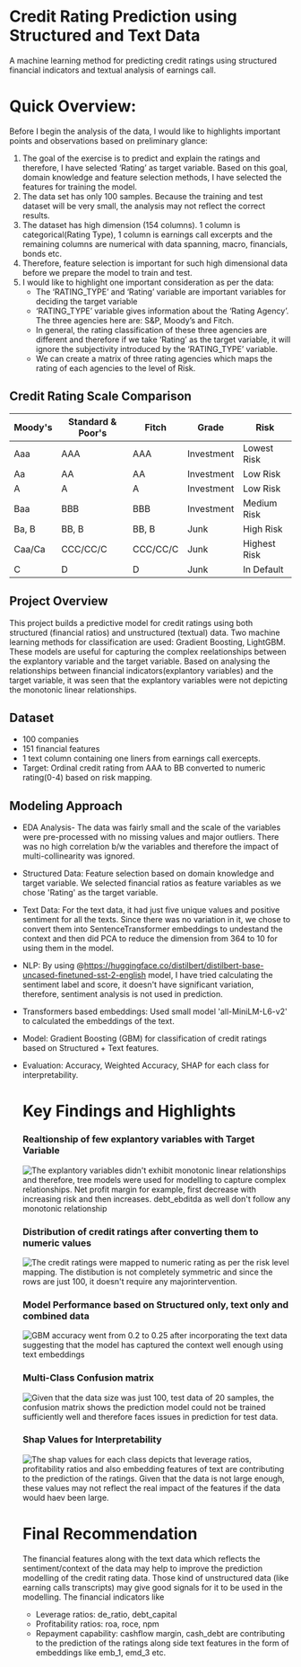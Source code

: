 # Credit Rating Prediction using Structured and Text Data
A machine learning method for predicting credit ratings using structured financial indicators and textual analysis of earnings call.

# Quick Overview:

Before I begin the analysis of the data, I would like to highlights important points and observations based on preliminary glance:
1. The goal of the exercise is to predict and explain the ratings and therefore, I have selected ‘Rating’ as target variable. Based on this goal, domain knowledge and feature selection methods, I have selected the features for training the model. 
2. The data set has only 100 samples. Because the training and test dataset will be very small, the analysis may not reflect the correct results. 
3. The dataset has high dimension (154 columns). 1 column is categorical(Rating Type), 1 column is earnings call excerpts and the remaining columns are numerical with data spanning, macro, financials, bonds etc.
4. Therefore, feature selection is important for such high dimensional data before we prepare the model to train and test.
5. I would like to highlight one important consideration as per the data:
    -  The ‘RATING_TYPE’ and ‘Rating’ variable are important variables for deciding the target variable
    -  ‘RATING_TYPE’ variable gives information about the ‘Rating Agency’. The three agencies here are: S&P, Moody’s and Fitch. 
    -  In general, the rating classification of these three agencies are different and therefore if we take ‘Rating’ as the target              variable, it will ignore the subjectivity introduced by the ‘RATING_TYPE’ variable.
    -  We can create a matrix of three rating agencies which maps the rating of each agencies to the level of Risk.

## Credit Rating Scale Comparison

| Moody's | Standard & Poor's | Fitch        | Grade       | Risk            |
|---------|-------------------|--------------|-------------|------------------|
| Aaa     | AAA               | AAA          | Investment  | Lowest Risk      |
| Aa      | AA                | AA           | Investment  | Low Risk         |
| A       | A                 | A            | Investment  | Low Risk         |
| Baa     | BBB               | BBB          | Investment  | Medium Risk      |
| Ba, B   | BB, B             | BB, B        | Junk        | High Risk        |
| Caa/Ca  | CCC/CC/C          | CCC/CC/C     | Junk        | Highest Risk     |
| C       | D                 | D            | Junk        | In Default       |


## Project Overview

This project builds a predictive model for credit ratings using both structured (financial ratios) and unstructured (textual) data. 
Two machine learning methods for classification are used: Gradient Boosting, LightGBM.
These models are useful for capturing the complex reelationships between the explantory variable and the target variable. Based on analysing the relationships between financial indicators(explantory variables) and the target variable, it was seen that the explantory variables were not depicting the monotonic linear relationships.

## Dataset

- 100 companies
- 151 financial features
- 1 text column containing one liners from earnings call exercepts.
- Target: Ordinal credit rating from AAA to BB converted to numeric rating(0-4) based on risk mapping.


## Modeling Approach
- EDA Analysis- The data was fairly small and the scale of the variables were pre-processed with no missing values
  and major outliers. There was no high correlation b/w the variables and therefore the impact of multi-collinearity was ignored.
- Structured Data: Feature selection based on domain knowledge and target variable. We selected financial ratios as feature variables as   we chose 'Rating' as the target variable.
- Text Data: For the text data, it had just five unique values and positive sentiment for all the texts. Since there was no variation in it, we chose to convert them into SentenceTransformer embeddings to undestand the context and then did PCA to reduce the dimension from 364 to 10 for using them in the model.
- NLP: By using @https://huggingface.co/distilbert/distilbert-base-uncased-finetuned-sst-2-english model, I have tried calculating the sentiment label and score, it doesn't have significant variation, therefore, sentiment analysis is not used in prediction.
- Transformers based embeddings: Used small model 'all-MiniLM-L6-v2' to calculated the embeddings of the text.
- Model: Gradient Boosting (GBM) for classification of credit ratings based on Structured + Text features.
- Evaluation: Accuracy, Weighted Accuracy, SHAP for each class for interpretability.

  # Key Findings and Highlights

  ### Realtionship of few explantory variables with Target Variable
  ![The explantory variables didn't exhibit monotonic linear relationships and therefore, tree models were used for modelling to capture complex relationships. Net profit margin for example, first decrease with increasing risk and then increases. debt_ebditda as well don't follow any monotonic relationship](box_plot_relation_with_target.png)
  
  ### Distribution of credit ratings after converting them to numeric values
  ![The credit ratings were mapped to numeric rating as per the risk level mapping. The distibution is not completely symmetric and since the rows are just 100, it doesn't require any majorintervention.](distribution_target.png)
  
  ### Model Performance based on Structured only, text only and combined data
  ![GBM accuracy went from 0.2 to 0.25 after incorporating the text data suggesting that the model has captured the context well enough using text embeddings](model_performance.png)

  ### Multi-Class Confusion matrix
  ![Given that the data size was just 100, test data of 20 samples, the confusion matrix shows the prediction model could not be trained sufficiently well and therefore faces issues in prediction for test data.](confusion_matrix_multi_label.png)

  ### Shap Values for Interpretability
  ![The shap values for each class depicts that leverage ratios, profitability ratios and also embedding features of text are contributing to the prediction of the ratings. Given that the data is not large enough, these values may not reflect the real impact of the features if the data would haev been large.](shap_plot.png)

  # Final Recommendation
  The financial features along with the text data which reflects the sentiment/context of the data may help to improve the prediction modelling of the credit rating data. Those kind of unstructured data (like earning calls transcripts) may give good signals for it to be used in the modelling. The financial indicators like
  - Leverage ratios: de_ratio, debt_capital
  - Profitability  ratios: roa, roce, npm
  - Repayment capability: cashflow margin, cash_debt
    are contributing to the prediction of the ratings along side text features in the form of embeddings like emb_1, emd_3 etc. 


  
  


